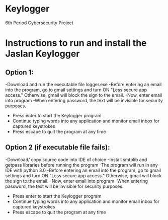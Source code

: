 # Keylogger
6th Period Cybersecurity Project

# Instructions to run and install the Jaslan Keylogger
## Option 1:
-Download and run the executable file logger.exe
-Before entering an email into the program, go to gmail settings and turn ON "Less secure app access." Otherwise, gmail will block the sign to the email. 
-Now, enter email into program
-When entering password, the text will be invisible for security purposes.
- Press enter to start the Keylogger program
- Continue typing words into any application and monitor email inbox for captured keystrokes
- Press escape to quit the program at any time

## Option 2 (if executable file fails):
-Download/ copy source code into IDE of choice
-Install smtplib and getpass libraries before running the program
-The program will run in any IDE with python 3.0 
-Before entering an email into the program, go to gmail settings and turn ON "Less secure app access." Otherwise, gmail will block the sign to the email. 
-Now, enter email into program
-When entering password, the text will be invisible for security purposes.
- Press enter to start the Keylogger program
- Continue typing words into any application and monitor email inbox for captured keystrokes
- Press escape to quit the program at any time

